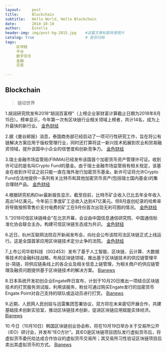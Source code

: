 ```yaml
---
layout:     post
title:      Blockchain
subtitle:   Hello World, Hello Blockchain
date:       2018-10-10 
author:     Estella 
header-img: img/post-bg-2015.jpg 	#这篇文章标题背景图片
catalog: true 						# 是否归档
tags:	
     区块链
     平台
     数字货币
     金融
     交易
    
---
```


## Blockchain
>链动世界

1.胡润研究院发布2018“胡润百富榜”（上榜企业家财富计算截止日期为2018年8月15日）。榜单显示，今年第一次有区块链行业相关领域上榜者，共计14名，成为上升最快的新行业。 [金色财经](https://www.jinse.com/blockchain/252365.html)

2.据《曼谷邮报》消息，泰国商务部已经启动了一项可行性研究工作，旨在将公有链解决方案应用于版权管理行业，同时还打算将这一新兴技术拓展到农业和贸易融资领域，提升该国中小企业的信誉度和创新竞争力。 [金色财经](https://www.jinse.com/news/blockchain/252383.html)

3.瑞士金融市场监管局(FINMA)已经发布该国首个加密货币资产管理许可证。收到许可证的是名叫Crypto Fund的基金。由于瑞士金融市场监管局有相关规定，该基金在收到许可证之前只能一直在海外发行加密货币基金。新许可证将允许Crypto Fund合法地提供一系列有关比特币和其他加密货币资产(包括瑞士国内基金)的集合理财产品。 [金色财经](https://www.jinse.com/news/bitcoin/252352.html)

4.根据研究机构Diar最新报告显示，截至目前，比特币矿企收入已比去年全年收入高出14亿美元。今年前三季度矿工总收入达到47亿美元。但8月底创纪录的哈希率将导致按照零售价支付电费的矿工在9月份首次出现无利可图的情况。 [金色财经](https://www.jinse.com/bitcoin/252054.html)

5.“2018可信区块链峰会”在北京开幕，会议由中国信息通信研究院、中国通信标准化协会联合主办。构建可信区块链生态成为共识。 [金色财经](https://www.jinse.com/blockchain/252147.html)

6.近日，杭州互联网法院召开新闻发布会，向社会公布该院司法区块链正式上线运行。这是全国首家应用区块链技术定分止争的法院。 [金色财经](https://www.jinse.com/blockchain/252144.html)

7.上市公司华软科技（002453）发布了基于人工智能、区块链、云计算、大数据等技术的金融科技战略，布局区块链领域，推出基于区块链技术的供应链管理平台-简链，将供应链条线上的各企业及相关信息上链管理，为相关商户的供应链管理及融资问题提供基于区块链技术的解决方案。 [Bianews](https://www.bianews.com/news/flash?id=22083)

8.日本系统开发初创企业Engate昨日宣布，计划于10月20日推出一项结合区块链技术的打赏服务测试版，利用该服务，粉丝可通过购买Engate发行的加密货币Engate Point对自己支持的球队或运动员进行打赏。 [Bianews](https://www.bianews.com/news/flash?id=22082)

9.近期，人民网人民创投与迅雷集团签署协议，双方将在未来密切开展合作，共建基础技术创新实验室，推动区块链技术创新，促进区块链应用赋能实体经济。 [Bianews](https://www.bianews.com/news/flash?id=22070)

10.今日（10月10日）韩国区块链创业协会称，将在10月19日举办关于交易所公开（IEO）研讨会，并发布“IEO方针”。其IEO是区块链项目团队发行虚拟货币后，将虚拟货币委托给达成合作协议的虚拟货币交易所；其交易所习性验证区块链项目后卖出其虚拟货币的方式。 [Bianews](https://www.bianews.com/news/flash?id=22063)
